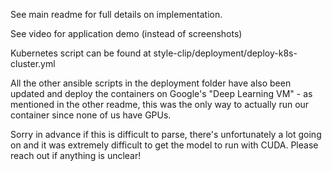 See main readme for full details on implementation.

See video for application demo (instead of screenshots)

Kubernetes script can be found at style-clip/deployment/deploy-k8s-cluster.yml

All the other ansible scripts in the deployment folder have also been updated and deploy the containers on Google's "Deep Learning VM" - as mentioned in the other readme, this was the only way to actually run our container since none of us have GPUs.

Sorry in advance if this is difficult to parse, there's unfortunately a lot going on and it was extremely difficult to get the model to run with CUDA. Please reach out if anything is unclear!

